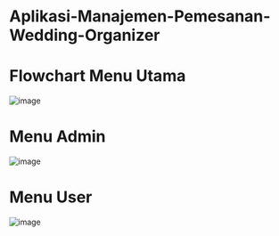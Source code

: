 # Aplikasi-Manajemen-Pemesanan-Wedding-Organizer
# Flowchart Menu Utama
![image](https://github.com/user-attachments/assets/236264da-1630-4a01-bd4b-5813b3c7850c)
# Menu Admin
![image](https://github.com/user-attachments/assets/7eba78c8-ace6-4368-81ce-895cca458de5)
# Menu User
![image](https://github.com/user-attachments/assets/4a4f609f-0bbc-4808-975e-75a97c0d988d)
